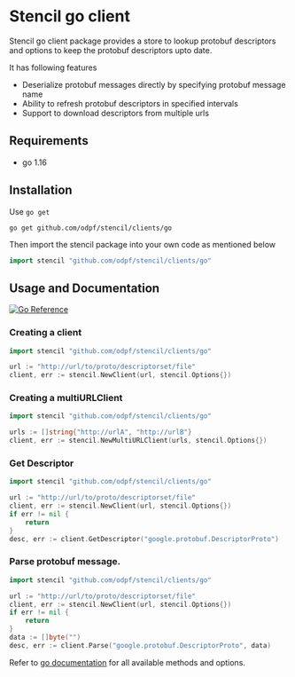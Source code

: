 # Stencil go client

Stencil go client package provides a store to lookup protobuf descriptors and options to keep the protobuf descriptors upto date.

It has following features
 - Deserialize protobuf messages directly by specifying protobuf message name
 - Ability to refresh protobuf descriptors in specified intervals
 - Support to download descriptors from multiple urls
## Requirements

 - go 1.16

## Installation

Use `go get`
```
go get github.com/odpf/stencil/clients/go
```

Then import the stencil package into your own code as mentioned below
```go
import stencil "github.com/odpf/stencil/clients/go"
```

## Usage and Documentation
[![Go Reference](https://pkg.go.dev/badge/github.com/odpf/stencil/clients/go.svg)](https://pkg.go.dev/github.com/odpf/stencil/clients/go)

### Creating a client

```go
import stencil "github.com/odpf/stencil/clients/go"

url := "http://url/to/proto/descriptorset/file"
client, err := stencil.NewClient(url, stencil.Options{})
```

### Creating a multiURLClient

```go
import stencil "github.com/odpf/stencil/clients/go"

urls := []string{"http://urlA", "http://urlB"}
client, err := stencil.NewMultiURLClient(urls, stencil.Options{})
```

### Get Descriptor
```go
import stencil "github.com/odpf/stencil/clients/go"

url := "http://url/to/proto/descriptorset/file"
client, err := stencil.NewClient(url, stencil.Options{})
if err != nil {
    return
}
desc, err := client.GetDescriptor("google.protobuf.DescriptorProto")
```

### Parse protobuf message. 
```go
import stencil "github.com/odpf/stencil/clients/go"

url := "http://url/to/proto/descriptorset/file"
client, err := stencil.NewClient(url, stencil.Options{})
if err != nil {
    return
}
data := []byte("")
desc, err := client.Parse("google.protobuf.DescriptorProto", data)
```

Refer to [go documentation](https://pkg.go.dev/github.com/odpf/stencil/clients/go) for all available methods and options.
